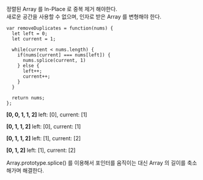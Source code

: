 정렬된 Array 를 In-Place 로 중복 제거 해야한다.\
새로운 공간을 사용할 수 없으며, 인자로 받은 Array 를 변형해야 한다.

```
var removeDuplicates = function(nums) {
  let left = 0;
  let current = 1;
  
  while(current < nums.length) {
    if(nums[current] === nums[left]) {
      nums.splice(current, 1)
    } else {
      left++;
      current++;
    }
  }

  return nums;
};
```

**[0, 0, 1, 1, 2]** left: [0], current: [1]

**[0, 1, 1, 2]** left: [0], current: [1]

**[0, 1, 1, 2]** left: [1], current: [2]

**[0, 1, 2]** left: [1], current: [2]

Array.prototype.splice() 를 이용해서 포인터를 움직이는 대신 Array 의 길이를 축소해가며 해결한다.
